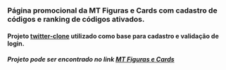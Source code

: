 ### Página promocional da MT Figuras e Cards com cadastro de códigos e ranking de códigos ativados.
#### Projeto [twitter-clone](https://github.com/ianloops/twitter-clone) utilizado como base para cadastro e validação de login.
##### Projeto pode ser encontrado no link [MT Figuras e Cards](https://promocao.mtfigurasecards.com.br/)